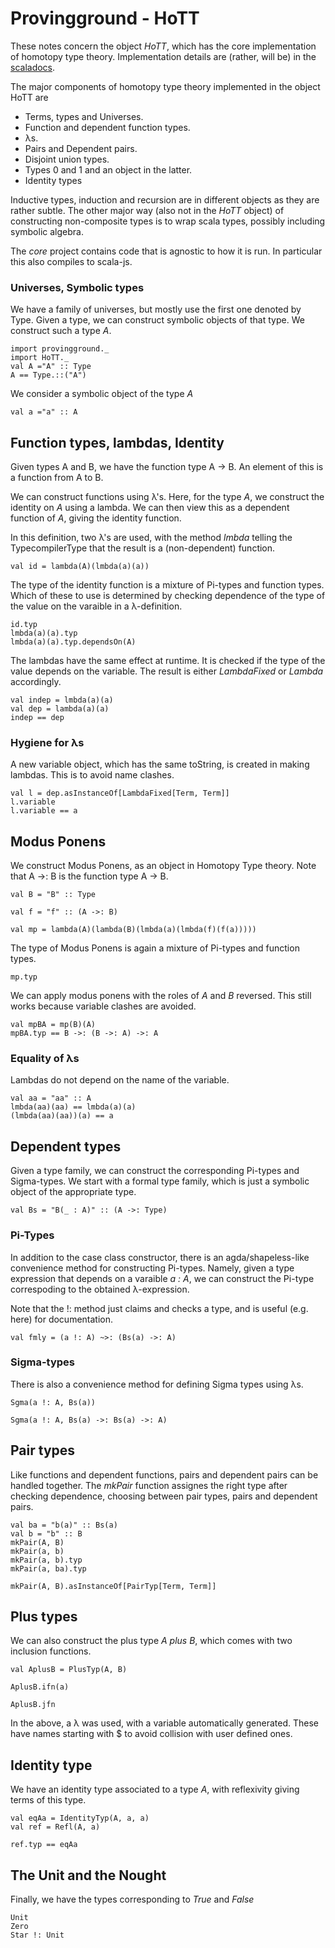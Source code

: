 
# Provingground - HoTT

These notes concern the object _HoTT_, which has the core implementation of homotopy type theory. Implementation details are (rather, will be) in the [scaladocs](http://siddhartha-gadgil.github.io/ProvingGround/).

The major components of homotopy type theory implemented in the object HoTT are

* Terms, types and Universes.
* Function and dependent function types.
* λs.
* Pairs and Dependent pairs.
* Disjoint union types.
* Types 0 and 1 and an object in the latter.
* Identity types

Inductive types, induction and recursion are in different objects as they are rather subtle. The other major way (also not in the _HoTT_ object) of constructing non-composite types is to wrap scala types, possibly including symbolic algebra.


The _core_ project contains code that is agnostic to how it is run. In particular this also compiles to scala-js.




### Universes, Symbolic types

We have a family of universes, but mostly use the first one denoted by Type. Given a type, we can construct symbolic objects of that type. We construct such a type _A_.


```tut
import provingground._
import HoTT._
val A ="A" :: Type
A == Type.::("A")
```

We consider a symbolic object of the type _A_


```tut
val a ="a" :: A
```


## Function types, lambdas, Identity

Given types A and B, we have the function type A → B. An element of this is a function from A to B.

We can construct functions using λ's. Here, for the type _A_, we construct the identity on _A_ using a lambda. We can then view this as a dependent function of _A_, giving the identity function.

In this definition, two λ's are used, with the method _lmbda_ telling the TypecompilerType that the result is a (non-dependent) function.


```tut
val id = lambda(A)(lmbda(a)(a))
```


The type of the identity function is a mixture of Pi-types and function types. Which of these to use is determined by checking dependence of the type of the value on the varaible in a λ-definition.


```tut
id.typ
lmbda(a)(a).typ
lmbda(a)(a).typ.dependsOn(A)
```


The lambdas have the same effect at runtime. It is checked if the type of the value depends on the variable.
The result is either _LambdaFixed_ or _Lambda_ accordingly.


```tut
val indep = lmbda(a)(a)
val dep = lambda(a)(a)
indep == dep
```

### Hygiene for λs

A new variable object, which has the same toString, is created in making lambdas. This is to avoid name clashes.


```tut
val l = dep.asInstanceOf[LambdaFixed[Term, Term]]
l.variable
l.variable == a
```

## Modus Ponens

We construct Modus Ponens, as an object in Homotopy Type theory. Note that A ->: B is the function type A → B.


```tut
val B = "B" :: Type

val f = "f" :: (A ->: B)

val mp = lambda(A)(lambda(B)(lmbda(a)(lmbda(f)(f(a)))))
```

The type of Modus Ponens is again a mixture of Pi-types and function types.


```tut
mp.typ
```


We can apply modus ponens with the roles of _A_ and _B_ reversed. This still works because variable clashes are avoided.


```tut
val mpBA = mp(B)(A)
mpBA.typ == B ->: (B ->: A) ->: A
```


### Equality of λs

Lambdas do not depend on the name of the variable.


```tut
val aa = "aa" :: A
lmbda(aa)(aa) == lmbda(a)(a)
(lmbda(aa)(aa))(a) == a
```


## Dependent types

Given a type family, we can construct the corresponding Pi-types and Sigma-types. We start with a formal type family, which is just a symbolic object of the appropriate type.


```tut
val Bs = "B(_ : A)" :: (A ->: Type)
```


### Pi-Types

In addition to the case class constructor, there is an agda/shapeless-like  convenience method for constructing Pi-types. Namely, given a type expression that depends on a varaible _a : A_, we can construct the Pi-type correspoding to the obtained λ-expression.

Note that the !: method just claims and checks a type, and is useful (e.g. here) for documentation.


```tut
val fmly = (a !: A) ~>: (Bs(a) ->: A)
```


### Sigma-types

There is also a convenience method for defining Sigma types using λs.


```tut
Sgma(a !: A, Bs(a))
```



```tut
Sgma(a !: A, Bs(a) ->: Bs(a) ->: A)
```


## Pair types

Like functions and dependent functions, pairs and dependent pairs can be handled together. The _mkPair_ function assignes the right type after checking dependence, choosing between pair types, pairs and dependent pairs.


```tut
val ba = "b(a)" :: Bs(a)
val b = "b" :: B
mkPair(A, B)
mkPair(a, b)
mkPair(a, b).typ
mkPair(a, ba).typ
```


```tut
mkPair(A, B).asInstanceOf[PairTyp[Term, Term]]
```


## Plus types

We can also construct the plus type _A plus B_, which comes with two inclusion functions.


```tut
val AplusB = PlusTyp(A, B)
```


```tut
AplusB.ifn(a)
```


```tut
AplusB.jfn
```

In the above, a λ was used, with a variable automatically generated. These have names starting with $ to avoid collision with user defined ones.

## Identity type

We have an identity type associated to a type _A_, with reflexivity giving terms of this type.


```tut
val eqAa = IdentityTyp(A, a, a)
val ref = Refl(A, a)
```


```tut
ref.typ == eqAa
```


## The Unit and the  Nought

Finally, we have the types corresponding to _True_ and _False_


```tut
Unit
Zero
Star !: Unit
```


```tut

```
